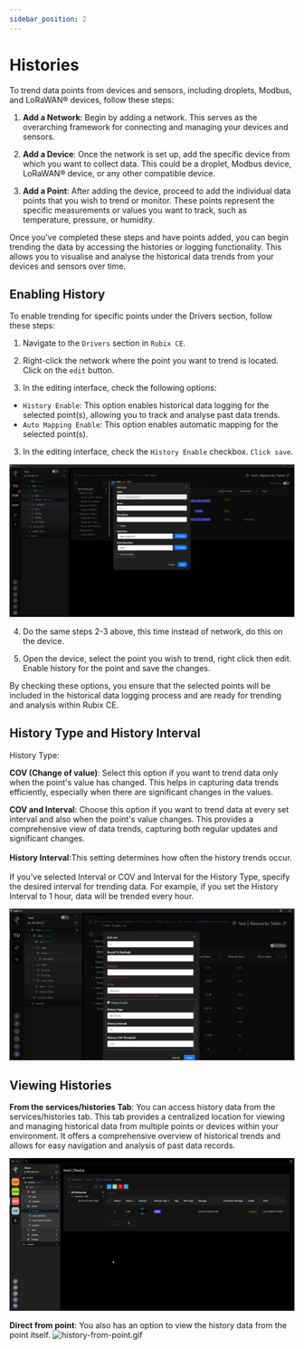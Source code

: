 ```yaml
---
sidebar_position: 2
---
```


# Histories

To trend data points from devices and sensors, including droplets, Modbus, and LoRaWAN® devices, follow these steps:

1. **Add a Network**: Begin by adding a network. This serves as the overarching framework for connecting and managing your devices and sensors.

2. **Add a Device**: Once the network is set up, add the specific device from which you want to collect data. This could be a droplet, Modbus device, LoRaWAN® device, or any other compatible device.

3. **Add a Point**: After adding the device, proceed to add the individual data points that you wish to trend or monitor. These points represent the specific measurements or values you want to track, such as temperature, pressure, or humidity.

Once you've completed these steps and have points added, you can begin trending the data by accessing the histories or logging functionality. This allows you to visualise and analyse the historical data trends from your devices and sensors over time.

## Enabling History
To enable trending for specific points under the Drivers section, follow these steps:

1. Navigate to the `Drivers` section in `Rubix CE`.

2. Right-click the network where the point you want to trend is located. Click on the `edit` button.

3. In the editing interface, check the following options:
- `History Enable`: This option enables historical data logging for the selected point(s), allowing you to track and analyse past data trends.
- `Auto Mapping Enable`: This option enables automatic mapping for the selected point(s).
3. In the editing interface, check the `History Enable` checkbox. `Click save`.

![histories-point-settings.png](img/history-enable-1.png)

4. Do the same steps 2-3 above, this time instead of network, do this on the device.

5. Open the device, select the point you wish to trend, right click then edit.  Enable history for the point and save the changes.


By checking these options, you ensure that the selected points will be included in the historical data logging process and are ready for trending and analysis within Rubix CE.


## History Type and History Interval

History Type:

**COV (Change of value)**: Select this option if you want to trend data only when the point's value has changed. This helps in capturing data trends efficiently, especially when there are significant changes in the values.<br/>

**COV and Interval**: Choose this option if you want to trend data at every set interval and also when the point's value changes. This provides a comprehensive view of data trends, capturing both regular updates and significant changes. <br/><br/>
**History Interval**:This setting determines how often the history trends occur.<br/>
<br/>If you've selected Interval or COV and Interval for the History Type, specify the desired interval for trending data.
For example, if you set the History Interval to 1 hour, data will be trended every hour.<br/>



![histories-point-settings.png](img/histories-point-settings.png)


## Viewing Histories

**From the services/histories Tab**: You can access history data from the services/histories tab. This tab provides a centralized location for viewing and managing historical data from multiple points or devices within your environment. It offers a comprehensive overview of historical trends and allows for easy navigation and analysis of past data records.


![history-from-point.gif](img/history-from-point.gif)


**Direct from point**: You also has an option to view the history data from the point itself.
![history-from-point.gif](img/history-point.gif)